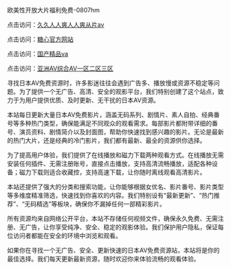 欧美性开放大片福利免费-0807hm

点击访问：<a href="https://heiliaozj3tjd.pages.dev">久久人人爽人人爽从片av</a>

点击访问：<a href="https://heiliaoxqkkct.pages.dev">糖心官方网站</a>

点击访问：<a href="https://heiliao2dmwwy.pages.dev">国产精品va</a>

点击访问：<a href="https://heiliaowzu4ur.pages.dev">亚洲AV综合AV一区二区三区</a>


寻找日本AV免费资源时，许多影迷往往会遇到广告多、播放慢或资源不稳定等问题。为了提供一个无广告、高清、安全的观影平台，我们特别创建了这个站点，致力于为用户提供优质、及时更新、无干扰的日本AV资源。

本站每日更新大量日本AV免费影片，涵盖无码系列、剧情片、素人自拍、经典番号等多种热门类型，确保能满足不同观众的观看需求。每部影片都附带详细的番号、演员资料、剧情简介以及封面图，帮助你快速找到感兴趣的影片。无论是最新的热门大片，还是经典的冷门影片，我们都有最新、最全的资源供你选择。

为了提高用户体验，我们提供了在线播放和磁力下载两种观看方式。在线播放无需安装任何插件、无需注册账号，直接点击播放，支持高清流畅播放，适配各种设备；磁力下载则适合收藏控，支持高速下载，让你随时离线观看高清影片。

本站还提供了强大的分类和搜索功能，让你能够根据女优名、影片番号、影片类型等多维度精准筛选，快速找到你喜欢的内容。我们特别设有“最新更新”、“热门推荐”、“无码精选”等板块，确保你不漏掉任何一部精彩影片。

所有资源均来自网络公开平台，本站不存储任何视频文件，确保永久免费、无需注册、无广告，让你享受纯净、安全、稳定的观影体验。我们保护用户隐私，保证每位访问者都能在安全的环境中浏览和观看。

如果你在寻找一个无广告、安全、更新快速的日本AV免费资源站，本站将是你的最佳选择。我们每天更新最新资源，随时欢迎你来体验流畅的观看体验。

<span style="display:none;">[Canonical link]( ）</span>
